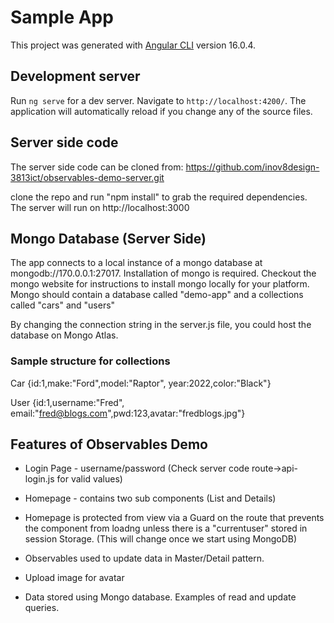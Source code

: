 # Sample App

This project was generated with [Angular CLI](https://github.com/angular/angular-cli) version 16.0.4.

## Development server

Run `ng serve` for a dev server. Navigate to `http://localhost:4200/`. The application will automatically reload if you change any of the source files.




## Server side code
The server side code can be cloned from:  https://github.com/inov8design-3813ict/observables-demo-server.git

clone the repo and run "npm install" to grab the required dependencies.
The server will run on http://localhost:3000

## Mongo Database (Server Side)

The app connects to a local instance of a mongo database at mongodb://170.0.0.1:27017. Installation of mongo is required. Checkout the mongo website for instructions to install mongo locally for your platform.
Mongo should contain a database called "demo-app" and a collections called "cars" and "users"

By changing the connection string in the server.js file,  you could host the database on Mongo Atlas.

### Sample structure for collections
Car
{id:1,make:"Ford",model:"Raptor", year:2022,color:"Black"}

User
{id:1,username:"Fred", email:"fred@blogs.com",pwd:123,avatar:"fredblogs.jpg"}

## Features of Observables Demo
- Login Page - username/password (Check server code route->api-login.js for valid values)

- Homepage  - contains two sub components (List and Details)

- Homepage is protected from view via a Guard on the route that prevents the component from loadng unless there is a "currentuser" stored in session Storage. (This will change once we start using MongoDB)
- Observables used to update data in Master/Detail pattern.
- Upload image for avatar
- Data stored using Mongo database. Examples of read and update queries.

